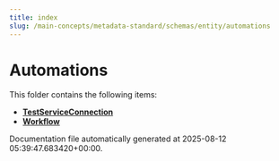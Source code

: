 ```yaml
---
title: index
slug: /main-concepts/metadata-standard/schemas/entity/automations
---
```


# Automations

This folder contains the following items:

- [**TestServiceConnection**](/main-concepts/metadata-standard/schemas/entity/automations/testserviceconnection)
- [**Workflow**](/main-concepts/metadata-standard/schemas/entity/automations/workflow)


Documentation file automatically generated at 2025-08-12 05:39:47.683420+00:00.
